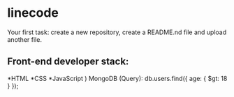 # linecode
Your first task: create a new repository, create a README.nd file and upload another file.
## Front-end developer stack:

*HTML
﻿﻿*CSS
﻿﻿*JavaScript
) MongoDB (Query):
db.users.find({ age: { $gt: 18 } });
